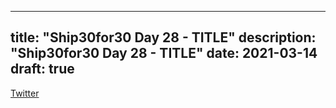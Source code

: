 
---
title: "Ship30for30 Day 28 - TITLE"
description: "Ship30for30 Day 28 - TITLE"
date: 2021-03-14
draft: true
---

[Twitter]()